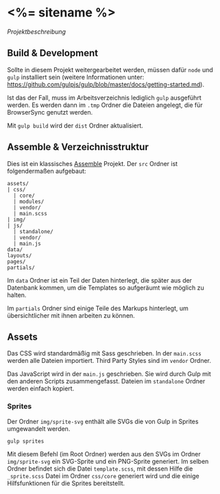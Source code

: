 # <%= sitename %>
*Projektbeschreibung*

## Build & Development
Sollte in diesem Projekt weitergearbeitet werden, müssen dafür `node` und `gulp` installiert sein (weitere Informationen unter: https://github.com/gulpjs/gulp/blob/master/docs/getting-started.md).

Ist das der Fall, muss im Arbeitsverzeichnis lediglich `gulp` ausgeführt werden. Es werden dann im `.tmp` Ordner die Dateien angelegt, die für BrowserSync genutzt werden.

Mit `gulp build` wird der `dist` Ordner aktualisiert.

## Assemble & Verzeichnisstruktur
Dies ist ein klassisches [Assemble](http://assemble.io) Projekt. Der `src` Ordner ist folgendermaßen aufgebaut:

```
assets/
| css/
  | core/
  | modules/
  | vendor/
  | main.scss
| img/
| js/
  | standalone/
  | vendor/
  | main.js
data/
layouts/
pages/
partials/
```

Im `data` Ordner ist ein Teil der Daten hinterlegt, die später aus der Datenbank kommen, um die Templates so aufgeräumt wie möglich zu halten.

Im `partials` Ordner sind einige Teile des Markups hinterlegt, um übersichtlicher mit ihnen arbeiten zu können.

## Assets
Das CSS wird standardmäßig mit Sass geschrieben. In der `main.scss` werden alle Dateien importiert. Third Party Styles sind im `vendor` Ordner.

Das JavaScript wird in der `main.js` geschrieben. Sie wird durch Gulp mit den anderen Scripts zusammengefasst. Dateien im `standalone` Ordner werden einfach kopiert.

### Sprites
Der Ordner `img/sprite-svg` enthält alle SVGs die von Gulp in Sprites umgewandelt werden.

```
gulp sprites
```

Mit diesem Befehl (im Root Ordner) werden aus den SVGs im Ordner `img/sprite-svg` ein SVG-Sprite und ein PNG-Sprite generiert. Im selben Ordner befindet sich die Datei `template.scss`, mit dessen Hilfe die `_sprite.scss` Datei im Ordner `css/core` generiert wird und die einige Hilfsfunktionen für die Sprites bereitstellt.
